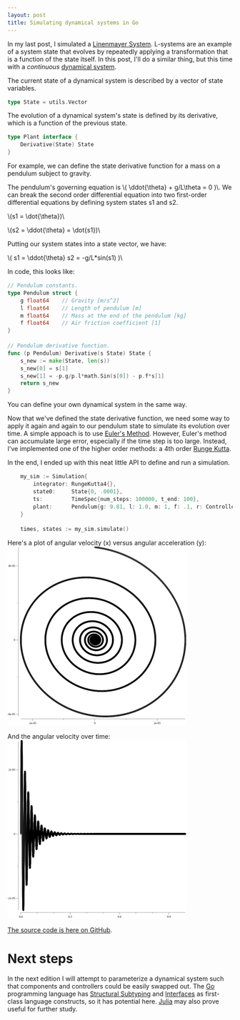 ```yaml
---
layout: post
title: Simulating dynamical systems in Go 
---
```


In my last post, I simulated a [Linenmayer System](https://en.wikipedia.org/wiki/L-system). L-systems are an example of a system state that evolves by repeatedly applying a transformation that is a function of the state itself. In this post, I'll do a similar thing, but this time with a *continuous* [dynamical system](https://en.wikipedia.org/wiki/Dynamical_systems_theory).

The current state of a dynamical system is described by a vector of state variables.
```go
type State = utils.Vector
```

The evolution of a dynamical system's state is defined by its derivative, which is a function of the previous state. 
```go
type Plant interface {
    Derivative(State) State
}
```

For example, we can define the state derivative function for a mass on a pendulum subject to gravity.

The pendulum's governing equation is \\( \ddot{\theta} + g/L\theta = 0 )\\. We can break the second order differential equation into two first-order differential equations by defining system states s1 and s2.

\\(s1 = \dot{\theta})\\

\\(s2 = \ddot{\theta} = \dot{s1}\)\\

Putting our system states into a state vector, we have:

\\(
    s1 = \ddot{\theta}
    s2 = -g/L*sin(s1)
)\\

In code, this looks like:

```go
// Pendulum constants.
type Pendulum struct {
	g float64    // Gravity [m/s^2]
	l float64    // Length of pendulum [m]
	m float64    // Mass at the end of the pendulum [kg]
	f float64    // Air friction coefficient [1]
}

// Pendulum derivative function.
func (p Pendulum) Derivative(s State) State {
	s_new := make(State, len(s))
	s_new[0] = s[1]
	s_new[1] = -p.g/p.l*math.Sin(s[0]) - p.f*s[1]
	return s_new
}
```

You can define your own dynamical system in the same way.

Now that we've defined the state derivative function, we need some way to apply it again and again to our pendulum state to simulate its evolution over time. A simple appoach is to use [Euler's Method](https://en.wikipedia.org/wiki/Euler_method). However, Euler's method can accumulate large error, especially if the time step is too large. Instead, I've implemented one of the higher order methods: a 4th order [Runge Kutta](https://en.wikipedia.org/wiki/Runge%E2%80%93Kutta_methods).

In the end, I ended up with this neat little API to define and run a simulation.
```go
	my_sim := Simulation{
		integrator: RungeKutta4{},
		state0:     State{0, .0001},
		ts:         TimeSpec{num_steps: 100000, t_end: 100},
		plant:      Pendulum{g: 9.81, l: 1.0, m: 1, f: .1, r: Controlled{}},
	}

	times, states := my_sim.simulate()
```

<!-- Here's a pretty gif of a pendulum with air resistance:
<img src="../images/pendulum.gif" width="400"> -->

Here's a plot of angular velocity (x) versus angular acceleration (y):
<img src="../images/rk4_state_space.png" width="400">

And the angular velocity over time:
<img src="../images/rk4_velocity.png" width="400">

[The source code is here on GitHub](https://github.com/acjensen/control).

# Next steps

In the next edition I will attempt to parameterize a dynamical system such that components and controllers could be easily swapped out. The [Go](https://golang.org/) programming language has [Structural Subtyping](https://en.wikipedia.org/wiki/Structural_type_system) and [Interfaces](https://en.wikipedia.org/wiki/Interface_(computing)) as first-class language constructs, so it has potential here. [Julia](https://julialang.org/) may also prove useful for further study.
